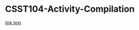 # CSST104-Activity-Compilation
<a href="CSST104-Activity-Compilation/Activity_Compilation
/Activity_1_Advance_Machine_Learning_(SanconS).ipynb">link text</a>
